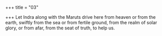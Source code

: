 +++
title = "03"

+++
Let Indra along with the Maruts drive here from heaven or from the  earth, swiftly from the sea or from fertile ground,
from the realm of solar glory, or from afar, from the seat of truth, to  help us.